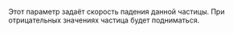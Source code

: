 Этот параметр задаёт скорость падения данной частицы. При отрицательных значениях частица будет подниматься.
